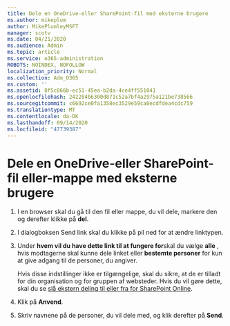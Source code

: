 ```yaml
---
title: Dele en OneDrive-eller SharePoint-fil med eksterne brugere
ms.author: mikeplum
author: MikePlumleyMSFT
manager: scotv
ms.date: 04/21/2020
ms.audience: Admin
ms.topic: article
ms.service: o365-administration
ROBOTS: NOINDEX, NOFOLLOW
localization_priority: Normal
ms.collection: Adm_O365
ms.custom: ''
ms.assetid: 8f5c866b-ec51-45ea-b2da-4ce4ff551041
ms.openlocfilehash: 242284b6300d871c52a7bf4a2975a121be738566
ms.sourcegitcommit: c6692ce0fa1358ec3529e59ca0ecdfdea4cdc759
ms.translationtype: MT
ms.contentlocale: da-DK
ms.lasthandoff: 09/14/2020
ms.locfileid: "47739387"
---
```

# <a name="share-a-onedrive-or-sharepoint-file-or-folder-with-external-users"></a>Dele en OneDrive-eller SharePoint-fil eller-mappe med eksterne brugere

1. I en browser skal du gå til den fil eller mappe, du vil dele, markere den og derefter klikke på **del**.
    
2. I dialogboksen Send link skal du klikke på pil ned for at ændre linktypen.
    
3. Under **hvem vil du have dette link til at fungere for**skal du vælge **alle** , hvis modtagerne skal kunne dele linket eller **bestemte personer** for kun at give adgang til de personer, du angiver. 
    
    Hvis disse indstillinger ikke er tilgængelige, skal du sikre, at de er tilladt for din organisation og for gruppen af websteder. Hvis du vil gøre dette, skal du se [slå ekstern deling til eller fra for SharePoint Online](https://go.microsoft.com/fwlink/?linkid=866426).
    
4. Klik på **Anvend**.
    
5. Skriv navnene på de personer, du vil dele med, og klik derefter på **Send**.
    

